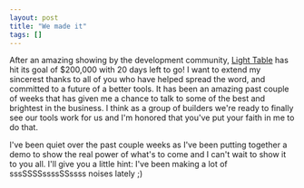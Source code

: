 ```yaml
---
layout: post
title: "We made it"
tags: []
---
```


After an amazing showing by the development community, [Light Table][ks] has hit its goal of $200,000 with 20 days left to go! I want to extend my sincerest thanks to all of you who have helped spread the word, and committed to a future of a better tools. It has been an amazing past couple of weeks that has given me a chance to talk to some of the best and brightest in the business. I think as a group of builders we're ready to finally see our tools work for us and I'm honored that you've put your faith in me to do that.

I've been quiet over the past couple weeks as I've been putting together a demo to show the real power of what's to come and I can't wait to show it to you all. I'll give you a little hint: I've been making a lot of sssSSSSssssSSssss noises lately ;)

[ks]: http://www.kickstarter.com/projects/ibdknox/light-table
